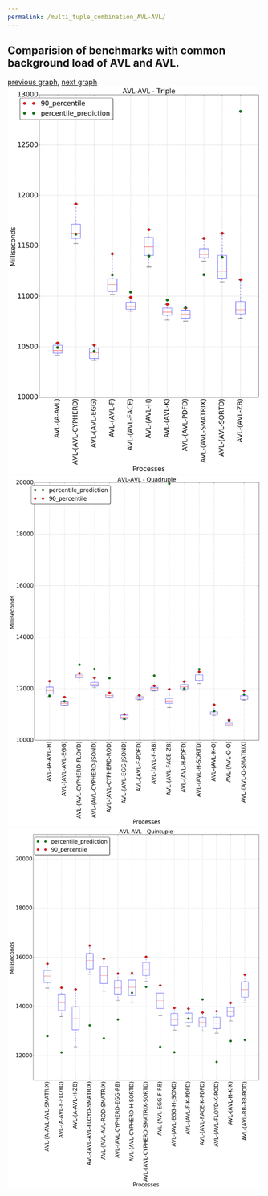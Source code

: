 ```yaml
---
permalink: /multi_tuple_combination_AVL-AVL/
---
```



## Comparision of benchmarks with common background load of AVL and AVL.

[previous graph](../multi_tuple_combination_A-ZB/), [next graph](../multi_tuple_combination_AVL-A/)
![graph figure](./images/triple/AVL/AVL-AVL_box.png)![graph figure](./images/quadruple/AVL/AVL-AVL_box.png)![graph figure](./images/quintuple/AVL/AVL-AVL_box.png)